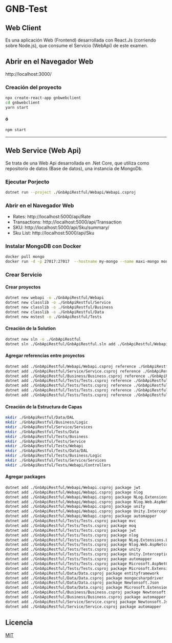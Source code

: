 # GNB-Test


## Web Client

Es una aplicación Web (Frontend) desarrollada con React.Js (corriendo sobre Node.js), que consume el Servicio (WebApi) de este examen.

## Abrir en el Navegador Web
http://localhost:3000/

### Creación del proyecto
```bash
npx create-react-app gnbwebclient
cd gnbwebclient
yarn start
```
#### ó
```bash
npm start
```

----------------------------------------------------------------------------------------------------------

## Web Service (Web Api)

Se trata de una Web Api desarrollada en .Net Core, que utiliza como repositorio de datos (Base de datos), una instancia de MongoDb.
  
### Ejecutar Porjecto
```bash
dotnet run --project ./GnbApiRestful/Webapi/Webapi.csproj
```
### Abrir en el Navegador Web
  * Rates: http://localhost:5000/api/Rate
  * Transactions: http://localhost:5000/api/Transaction
  * SKU: http://localhost:5000/api/Sku/summary/<skuId>
  * Sku List: http://localhost:5000/api/Sku

### Instalar MongoDB con Docker
```bash
docker pull mongo
docker run -d -p 27017:27017  --hostname my-mongo --name maxi-mongo mongo
```

### Crear Servicio

#### Crear proyectos
```bash
dotnet new webapi -o ./GnbApiRestful/Webapi
dotnet new classlib -o ./GnbApiRestful/Service
dotnet new classlib -o ./GnbApiRestful/Business
dotnet new classlib -o ./GnbApiRestful/Data
dotnet new mstest -o ./GnbApiRestful/Tests
```

#### Creación de la Solution
```bash
dotnet new sln -o ./GnbApiRestful
dotnet sln ./GnbApiRestful/GnbApiRestful.sln add ./GnbApiRestful/Webapi/Webapi.csproj ./GnbApiRestful/Service/Service.csproj ./GnbApiRestful/Business/Business.csproj ./GnbApiRestful/Data/Data.csproj ./GnbApiRestful/Tests/Tests.csproj
```

#### Agregar referencias entre proyectos
```bash
dotnet add ./GnbApiRestful/Webapi/Webapi.csproj reference ./GnbApiRestful/Service/Service.csproj
dotnet add ./GnbApiRestful/Service/Service.csproj reference ./GnbApiRestful/Business/Business.csproj
dotnet add ./GnbApiRestful/Business/Business.csproj reference ./GnbApiRestful/Data/Data.csproj
dotnet add ./GnbApiRestful/Tests/Tests.csproj reference ./GnbApiRestful/Webapi/Webapi.csproj
dotnet add ./GnbApiRestful/Tests/Tests.csproj reference ./GnbApiRestful/Service/Service.csproj
dotnet add ./GnbApiRestful/Tests/Tests.csproj reference ./GnbApiRestful/Business/Business.csproj
dotnet add ./GnbApiRestful/Tests/Tests.csproj reference ./GnbApiRestful/Data/Data.csproj
```

#### Creación de la Estructura de Capas
```bash
mkdir ./GnbApiRestful/Data/DAL
mkdir ./GnbApiRestful/Business/Logic
mkdir ./GnbApiRestful/Service/Services
mkdir ./GnbApiRestful/Tests/Data
mkdir ./GnbApiRestful/Tests/Business
mkdir ./GnbApiRestful/Tests/Service
mkdir ./GnbApiRestful/Tests/Webapi
mkdir ./GnbApiRestful/Tests/Data/DAL
mkdir ./GnbApiRestful/Tests/Business/Logic
mkdir ./GnbApiRestful/Tests/Service/Services
mkdir ./GnbApiRestful/Tests/Webapi/Controllers
```

#### Agregar packages
```bash
dotnet add ./GnbApiRestful/Webapi/Webapi.csproj package jwt
dotnet add ./GnbApiRestful/Webapi/Webapi.csproj package nlog
dotnet add ./GnbApiRestful/Webapi/Webapi.csproj package NLog.Extensions.Logging
dotnet add ./GnbApiRestful/Webapi/Webapi.csproj package Nlog.Web.AspNetcore
dotnet add ./GnbApiRestful/Webapi/Webapi.csproj package unity
dotnet add ./GnbApiRestful/Webapi/Webapi.csproj package Unity.Interception.NetCore
dotnet add ./GnbApiRestful/Webapi/Webapi.csproj package automapper
dotnet add ./GnbApiRestful/Tests/Tests.csproj package mvc
dotnet add ./GnbApiRestful/Tests/Tests.csproj package moq
dotnet add ./GnbApiRestful/Tests/Tests.csproj package jwt
dotnet add ./GnbApiRestful/Tests/Tests.csproj package nlog
dotnet add ./GnbApiRestful/Tests/Tests.csproj package NLog.Extensions.Logging
dotnet add ./GnbApiRestful/Tests/Tests.csproj package Nlog.Web.AspNetcore
dotnet add ./GnbApiRestful/Tests/Tests.csproj package unity
dotnet add ./GnbApiRestful/Tests/Tests.csproj package Unity.Interception.NetCore
dotnet add ./GnbApiRestful/Tests/Tests.csproj package automapper
dotnet add ./GnbApiRestful/Tests/Tests.csproj package Microsoft.AspNetCore.Mvc.Core
dotnet add ./GnbApiRestful/Tests/Tests.csproj package Microsoft.Extensions.Http
dotnet add ./GnbApiRestful/Data/Data.csproj package entityframework
dotnet add ./GnbApiRestful/Data/Data.csproj package mongocsharpdriver
dotnet add ./GnbApiRestful/Data/Data.csproj package Newtonsoft.Json
dotnet add ./GnbApiRestful/Data/Data.csproj package Microsoft.Extensions.Http
dotnet add ./GnbApiRestful/Business/Business.csproj package Newtonsoft.Json
dotnet add ./GnbApiRestful/Business/Business.csproj package automapper
dotnet add ./GnbApiRestful/Service/Service.csproj package Newtonsoft.Json
dotnet add ./GnbApiRestful/Service/Service.csproj package automapper
```

## Licencia
[MIT](https://choosealicense.com/licenses/mit/)
